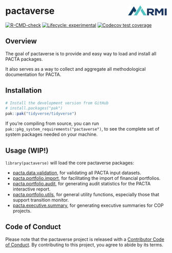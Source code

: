 
<!-- README.md is generated from README.Rmd. Please edit that file -->

# pactaverse <a href='https://https://rmi-pacta.github.io/pactaverse/'><img src='man/figures/logo.png' align="right" height="31"/></a>

<!-- badges: start -->

[![R-CMD-check](https://github.com/RMI-PACTA/pactaverse/actions/workflows/R-CMD-check.yaml/badge.svg)](https://github.com/RMI-PACTA/pactaverse/actions/workflows/R-CMD-check.yaml)
[![Lifecycle:
experimental](https://img.shields.io/badge/lifecycle-experimental-orange.svg)](https://lifecycle.r-lib.org/articles/stages.html#experimental)
[![Codecov test
coverage](https://codecov.io/gh/RMI-PACTA/pactaverse/branch/main/graph/badge.svg)](https://app.codecov.io/gh/RMI-PACTA/pactaverse?branch=main)
<!-- badges: end -->

## Overview

The goal of pactaverse is to provide and easy way to load and install
all PACTA packages.

It also serves as a way to collect and aggregate all methodological
documentation for PACTA.

## Installation

<div class=".pkgdown-devel">

``` r
# Install the development version from GitHub
# install.packages("pak")
pak::pak("tidyverse/tidyverse")
```

</div>

If you’re compiling from source, you can run
`pak::pkg_system_requirements("pactaverse")`, to see the complete set of
system packages needed on your machine.

## Usage (WIP!)

`library(pactaverse)` will load the core pactaverse packages:

- [pacta.data.validation](https://rmi-pacta.github.io/pacta.data.validation/),
  for validating all PACTA input datasets.
- [pacta.portfolio.import](https://rmi-pacta.github.io/pacta.portfolio.import/),
  for facilitating the import of financial portfolios.
- [pacta.portfolio.audit](https://rmi-pacta.github.io/pacta.portfolio.audit/),
  for generating audit statistics for the PACTA interactive report.
- [pacta.portfolio.utils](https://rmi-pacta.github.io/pacta.portfolio.utils/),
  for general utility functions, especially those that support
  transition monitor.
- [pacta.executive.summary](https://rmi-pacta.github.io/pacta.executive.summary/),
  for generating executive summaries for COP projects.

## Code of Conduct

Please note that the pactaverse project is released with a [Contributor
Code of
Conduct](https://rmi-pacta.github.io/pactaverse/CODE_OF_CONDUCT.html).
By contributing to this project, you agree to abide by its terms.
